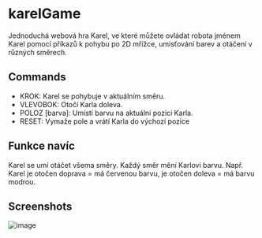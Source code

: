 # karelGame

Jednoduchá webová hra Karel, ve které můžete ovládat robota jménem Karel pomocí příkazů k pohybu po 2D mřížce, umisťování barev a otáčení v různých směrech.

## Commands

- KROK: Karel se pohybuje v aktuálním směru.
- VLEVOBOK: Otočí Karla doleva.
- POLOZ [barva]: Umístí barvu na aktuální pozici Karla.
- RESET: Vymaže pole a vrátí Karla do výchozí pozice

## Funkce navíc

Karel se umí otáčet všema směry. Každý směr mění Karlovi barvu. Např. Karel je otočen doprava = má červenou barvu, je otočen doleva = má barvu modrou.

## Screenshots

![image](https://github.com/user-attachments/assets/d8b84125-32a9-4371-93f1-d53b32beed82)
